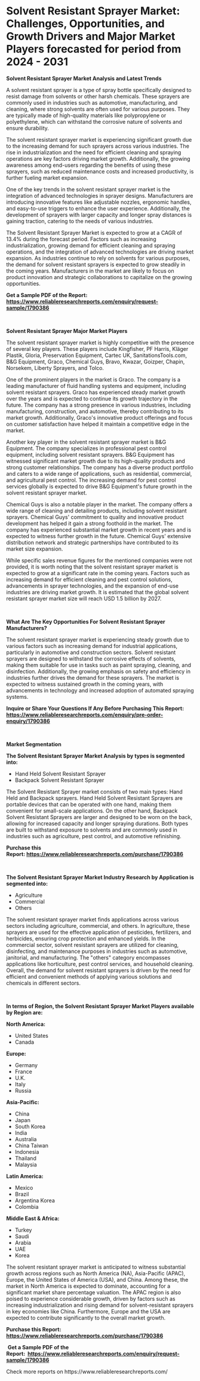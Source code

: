 <p><h1>Solvent Resistant Sprayer Market: Challenges, Opportunities, and Growth Drivers and Major Market Players forecasted for period from 2024 - 2031</h1></p><p><strong>Solvent Resistant Sprayer Market Analysis and Latest Trends</strong></p>
<p><p>A solvent resistant sprayer is a type of spray bottle specifically designed to resist damage from solvents or other harsh chemicals. These sprayers are commonly used in industries such as automotive, manufacturing, and cleaning, where strong solvents are often used for various purposes. They are typically made of high-quality materials like polypropylene or polyethylene, which can withstand the corrosive nature of solvents and ensure durability.</p><p>The solvent resistant sprayer market is experiencing significant growth due to the increasing demand for such sprayers across various industries. The rise in industrialization and the need for efficient cleaning and spraying operations are key factors driving market growth. Additionally, the growing awareness among end-users regarding the benefits of using these sprayers, such as reduced maintenance costs and increased productivity, is further fueling market expansion.</p><p>One of the key trends in the solvent resistant sprayer market is the integration of advanced technologies in sprayer designs. Manufacturers are introducing innovative features like adjustable nozzles, ergonomic handles, and easy-to-use triggers to enhance the user experience. Additionally, the development of sprayers with larger capacity and longer spray distances is gaining traction, catering to the needs of various industries.</p><p>The Solvent Resistant Sprayer Market is expected to grow at a CAGR of 13.4% during the forecast period. Factors such as increasing industrialization, growing demand for efficient cleaning and spraying operations, and the integration of advanced technologies are driving market expansion. As industries continue to rely on solvents for various purposes, the demand for solvent resistant sprayers is expected to grow steadily in the coming years. Manufacturers in the market are likely to focus on product innovation and strategic collaborations to capitalize on the growing opportunities.</p></p>
<p><strong>Get a Sample PDF of the Report:&nbsp; <a href="https://www.reliableresearchreports.com/enquiry/request-sample/1790386">https://www.reliableresearchreports.com/enquiry/request-sample/1790386</a></strong></p>
<p>&nbsp;</p>
<p><strong>Solvent Resistant Sprayer Major Market Players</strong></p>
<p><p>The solvent resistant sprayer market is highly competitive with the presence of several key players. These players include Kingfisher, PF Harris, Kläger Plastik, Gloria, Preservation Equipment, Cartec UK, SanitationsTools.com, B&G Equipment, Graco, Chemical Guys, Bravo, Kwazar, Goizper, Chapin, Norsekem, Liberty Sprayers, and Tolco.</p><p>One of the prominent players in the market is Graco. The company is a leading manufacturer of fluid handling systems and equipment, including solvent resistant sprayers. Graco has experienced steady market growth over the years and is expected to continue its growth trajectory in the future. The company has a strong presence in various industries, including manufacturing, construction, and automotive, thereby contributing to its market growth. Additionally, Graco's innovative product offerings and focus on customer satisfaction have helped it maintain a competitive edge in the market.</p><p>Another key player in the solvent resistant sprayer market is B&G Equipment. The company specializes in professional pest control equipment, including solvent resistant sprayers. B&G Equipment has witnessed significant market growth due to its high-quality products and strong customer relationships. The company has a diverse product portfolio and caters to a wide range of applications, such as residential, commercial, and agricultural pest control. The increasing demand for pest control services globally is expected to drive B&G Equipment's future growth in the solvent resistant sprayer market.</p><p>Chemical Guys is also a notable player in the market. The company offers a wide range of cleaning and detailing products, including solvent resistant sprayers. Chemical Guys' commitment to quality and innovative product development has helped it gain a strong foothold in the market. The company has experienced substantial market growth in recent years and is expected to witness further growth in the future. Chemical Guys' extensive distribution network and strategic partnerships have contributed to its market size expansion.</p><p>While specific sales revenue figures for the mentioned companies were not provided, it is worth noting that the solvent resistant sprayer market is expected to grow at a significant rate in the coming years. Factors such as increasing demand for efficient cleaning and pest control solutions, advancements in sprayer technologies, and the expansion of end-use industries are driving market growth. It is estimated that the global solvent resistant sprayer market size will reach USD 1.5 billion by 2027.</p></p>
<p>&nbsp;</p>
<p><strong>What Are The Key Opportunities For Solvent Resistant Sprayer Manufacturers?</strong></p>
<p><p>The solvent resistant sprayer market is experiencing steady growth due to various factors such as increasing demand for industrial applications, particularly in automotive and construction sectors. Solvent resistant sprayers are designed to withstand the corrosive effects of solvents, making them suitable for use in tasks such as paint spraying, cleaning, and disinfection. Additionally, the growing emphasis on safety and efficiency in industries further drives the demand for these sprayers. The market is expected to witness sustained growth in the coming years, with advancements in technology and increased adoption of automated spraying systems.</p></p>
<p><strong>Inquire or Share Your Questions If Any Before Purchasing This Report: <a href="https://www.reliableresearchreports.com/enquiry/pre-order-enquiry/1790386">https://www.reliableresearchreports.com/enquiry/pre-order-enquiry/1790386</a></strong></p>
<p>&nbsp;</p>
<p><strong>Market Segmentation</strong></p>
<p><strong>The Solvent Resistant Sprayer Market Analysis by types is segmented into:</strong></p>
<p><ul><li>Hand Held Solvent Resistant Sprayer</li><li>Backpack Solvent Resistant Sprayer</li></ul></p>
<p><p>The Solvent Resistant Sprayer market consists of two main types: Hand Held and Backpack sprayers. Hand Held Solvent Resistant Sprayers are portable devices that can be operated with one hand, making them convenient for small-scale applications. On the other hand, Backpack Solvent Resistant Sprayers are larger and designed to be worn on the back, allowing for increased capacity and longer spraying durations. Both types are built to withstand exposure to solvents and are commonly used in industries such as agriculture, pest control, and automotive refinishing.</p></p>
<p><strong>Purchase this Report:&nbsp;<a href="https://www.reliableresearchreports.com/purchase/1790386">https://www.reliableresearchreports.com/purchase/1790386</a></strong></p>
<p>&nbsp;</p>
<p><strong>The Solvent Resistant Sprayer Market Industry Research by Application is segmented into:</strong></p>
<p><ul><li>Agriculture</li><li>Commercial</li><li>Others</li></ul></p>
<p><p>The solvent resistant sprayer market finds applications across various sectors including agriculture, commercial, and others. In agriculture, these sprayers are used for the effective application of pesticides, fertilizers, and herbicides, ensuring crop protection and enhanced yields. In the commercial sector, solvent resistant sprayers are utilized for cleaning, disinfecting, and maintenance purposes in industries such as automotive, janitorial, and manufacturing. The "others" category encompasses applications like horticulture, pest control services, and household cleaning. Overall, the demand for solvent resistant sprayers is driven by the need for efficient and convenient methods of applying various solutions and chemicals in different sectors.</p></p>
<p>&nbsp;</p>
<p><strong>In terms of Region, the Solvent Resistant Sprayer Market Players available by Region are:</strong></p>
<p>
    <p> <strong> North America: </strong>
        <ul>
            <li>United States</li>
            <li>Canada</li>
        </ul>
        </p> 
    <p> <strong> Europe: </strong>
        <ul>
            <li>Germany</li>
            <li>France</li>
            <li>U.K.</li>
            <li>Italy</li>
            <li>Russia</li>
        </ul>
        </p> 
    <p> <strong> Asia-Pacific: </strong>
        <ul>
            <li>China</li>
            <li>Japan</li>
            <li>South Korea</li>
            <li>India</li>
            <li>Australia</li>
            <li>China Taiwan</li>
            <li>Indonesia</li>
            <li>Thailand</li>
            <li>Malaysia</li>
        </ul>
        </p> 
    <p> <strong> Latin America: </strong>
        <ul>
            <li>Mexico</li>
            <li>Brazil</li>
            <li>Argentina Korea</li>
            <li>Colombia</li>
        </ul>
        </p> 
    <p> <strong> Middle East & Africa: </strong>
        <ul>
            <li>Turkey</li>
            <li>Saudi</li>
            <li>Arabia</li>
            <li>UAE</li>
            <li>Korea</li>
        </ul>
    </p>
    </p>
<p><p>The solvent resistant sprayer market is anticipated to witness substantial growth across regions such as North America (NA), Asia-Pacific (APAC), Europe, the United States of America (USA), and China. Among these, the market in North America is expected to dominate, accounting for a significant market share percentage valuation. The APAC region is also poised to experience considerable growth, driven by factors such as increasing industrialization and rising demand for solvent-resistant sprayers in key economies like China. Furthermore, Europe and the USA are expected to contribute significantly to the overall market growth.</p></p>
<p><strong>Purchase this Report: <a href="https://www.reliableresearchreports.com/purchase/1790386">https://www.reliableresearchreports.com/purchase/1790386</a></strong></p>
<p>&nbsp;<strong>Get a Sample PDF of the Report:&nbsp;&nbsp;<a href="https://www.reliableresearchreports.com/enquiry/request-sample/1790386">https://www.reliableresearchreports.com/enquiry/request-sample/1790386</a></strong></p>
<p><strong></strong></p>
<p>Check more reports on https://www.reliableresearchreports.com/</p>